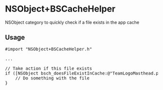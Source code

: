 # NSObject+BSCacheHelper

NSObject category to quickly check if a file exists in the app cache

## Usage

<pre>
#import "NSObject+BSCacheHelper.h"

...

// Take action if this file exists
if ([NSObject bsch_doesFileExistInCache:@"TeamLogoMasthead.png"]) {
	// Do something with the file
}

</pre>